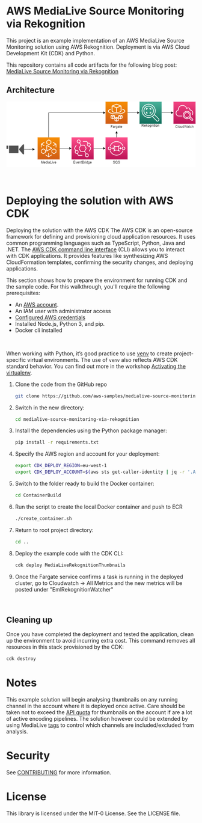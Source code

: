 # AWS MediaLive Source Monitoring via Rekognition

This project is an example implementation of an AWS MediaLive Source Monitoring solution using AWS Rekognition. Deployment is via AWS Cloud Development Kit (CDK) and Python.

This repository contains all code artifacts for the following blog post:
[MediaLive Source Monitoring via Rekognition](https://aws.amazon.com/blogs/database/medialive-source-monitoring-via-rekognition/)



## Architecture

![](eml_rekognition_ecs_build.png)

$~$
# Deploying the solution with AWS CDK

Deploying the solution with the AWS CDK The AWS CDK is an open-source framework for defining and provisioning cloud
application resources. It uses common programming languages such as TypeScript, Python, Java and .NET.
The [AWS CDK command line interface](https://docs.aws.amazon.com/cdk/latest/guide/cli.html) (CLI) allows you to interact
with CDK applications. It provides features like synthesizing AWS CloudFormation templates, confirming the security
changes, and deploying applications.

This section shows how to prepare the environment for running CDK and the sample code. For this walkthrough, you'll require the following prerequisites:

* An [AWS account](https://signin.aws.amazon.com/signin?redirect_uri=https%3A%2F%2Fportal.aws.amazon.com%2Fbilling%2Fsignup%2Fresume&client_id=signup).
* An IAM user with administrator access
* [Configured AWS credentials](https://docs.aws.amazon.com/cdk/latest/guide/getting_started.html#getting_started_prerequisites)
* Installed Node.js, Python 3, and pip. 
* Docker cli installed

$~$

When working with Python, it’s good practice to use [venv](https://docs.python.org/3/library/venv.html#module-venv) to
create project-specific virtual environments. The use of `venv` also reflects AWS CDK standard behavior. You can find
out more in the
workshop [Activating the virtualenv](https://cdkworkshop.com/30-python/20-create-project/200-virtualenv.html).


1. Clone the code from the GitHub repo
   ```bash
   git clone https://github.com/aws-samples/medialive-source-monitoring-via-rekognition.git
   ```

2. Switch in the new directory:
   ```bash
   cd medialive-source-monitoring-via-rekognition
   ```

3. Install the dependencies using the Python package manager:
   ```bash
   pip install -r requirements.txt
   ```

4. Specify the AWS region and account for your deployment:
   ```bash
   export CDK_DEPLOY_REGION=eu-west-1
   export CDK_DEPLOY_ACCOUNT=$(aws sts get-caller-identity | jq -r '.Account')
   ```

5. Switch to the folder ready to build the Docker container:
   ```bash
   cd ContainerBuild
   ```

6. Run the script to create the local Docker container and push to ECR
   ```bash
   ./create_container.sh
   ```

7. Return to root project directory:
   ```bash
   cd ..
   ```

8. Deploy the example code with the CDK CLI:
    ```bash
    cdk deploy MediaLiveRekognitionThumbnails
    ```

9. Once the Fargate service confirms a task is running in the deployed cluster, go to Cloudwatch -> All Metrics and the new metrics will be posted under "EmlRekognitionWatcher"

$~$
## Cleaning up

Once you have completed the deployment and tested the application, clean up the environment to avoid incurring extra
cost. This command removes all resources in this stack provisioned by the CDK:

```bash
cdk destroy
```

# Notes
This example solution will begin analysing thumbnails on any running channel in the account where it is deployed once active. Care should be taken not to exceed the [API quota](https://docs.aws.amazon.com/medialive/latest/ug/limits-api.html) for thumbnails on the account if are a lot of active encoding pipelines. The solution however could be extended by using MediaLive [tags](https://docs.aws.amazon.com/medialive/latest/ug/tagging.html) to control which channels are included/excluded from analysis.


# Security

See [CONTRIBUTING](CONTRIBUTING.md#security-issue-notifications) for more information.

# License

This library is licensed under the MIT-0 License. See the LICENSE file.
